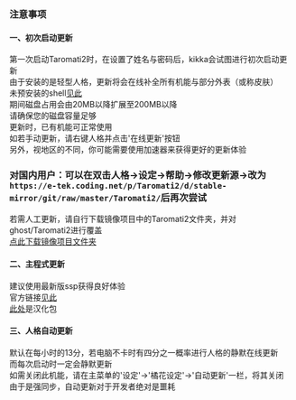 ### 注意事项  

#### 一、初次启动更新  
第一次启动Taromati2时，在设置了姓名与密码后，kikka会试图进行初次启动更新  
由于安装的是轻型人格，更新将会在线补全所有机能与部分外表（或称皮肤）  
未预安装的shell[见此]( https://github.com/Taromati2/Taromati2#%E6%9C%AA%E5%AE%89%E8%A3%85%E7%9A%84shell )  
期间磁盘占用会由20MB以降扩展至200MB以降  
请确保您的磁盘容量足够  
更新时，已有机能可正常使用  
如若手动更新，请右键人格并点击'在线更新'按钮  
另外，视地区的不同，你可能需要使用加速器来获得更好的更新体验  
### **对国内用户：可以在双击人格->设定->帮助->修改更新源->改为`https://e-tek.coding.net/p/Taromati2/d/stable-mirror/git/raw/master/Taromati2/`后再次尝试**  
若需人工更新，请自行下载镜像项目中的Taromati2文件夹，并对ghost/Taromati2进行覆盖  
[点此下载镜像项目文件夹]( https://github.com/Taromati2/stable-mirror/archive/master.zip )  

#### 二、主程式更新  
建议使用最新版ssp获得良好体验  
官方链接[见此]( http://ssp.shillest.net/ )  
[此处]( https://github.com/steve02081504/ssp-sinicization/releases/latest )是汉化包  

#### 三、人格自动更新  
默认在每小时的13分，若电脑不卡时有四分之一概率进行人格的静默在线更新  
而每次启动时一定会静默更新  
如需关闭此机能，请在主菜单的'设定'->'橘花设定'->'自动更新'一栏，将其关闭  
由于是强同步，自动更新对于开发者绝对是噩耗  

